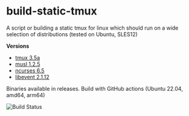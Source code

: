 # build-static-tmux

A script or building a static tmux for linux which should run on a wide selection of distributions (tested on Ubuntu, SLES12)

**Versions**
* [tmux 3.5a](https://github.com/tmux/tmux/)
* [musl 1.2.5](https://musl.libc.org/)
* [ncurses 6.5](https://invisible-island.net/ncurses/)
* [libevent 2.1.12](https://github.com/libevent/libevent/)

Binaries available in releases.
Build with GitHub actions (Ubuntu 22.04, amd64, arm64)

![Build Status](https://github.com/mjakob-gh/build-static-tmux/actions/workflows/build.yml/badge.svg)

